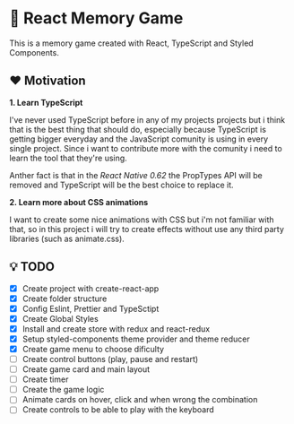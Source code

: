 # :flower_playing_cards:  React Memory Game

This is a memory game created with React, TypeScript and Styled Components.

## :heart: Motivation

**1. Learn TypeScript**

I've never used TypeScript before in any of my projects projects but i think that is the best thing that should do, especially because TypeScript is getting bigger everyday and the JavaScript comunity is using in every single project. Since i want to contribute more with the comunity i need to learn the tool that they're using.

Anther fact is that in the *React Native 0.62* the PropTypes API will be removed and TypeScript will be the best choice to replace it.

**2. Learn more about CSS animations**

I want to create some nice animations with CSS but i'm not familiar with that, so in this project i will try to create effects without use any third party libraries (such as animate.css).

## :bulb: TODO

- [x] Create project with create-react-app
- [x] Create folder structure
- [x] Config Eslint, Prettier and TypeSctipt
- [x] Create Global Styles
- [x] Install and create store with redux and react-redux
- [x] Setup styled-components theme provider and theme reducer
- [x] Create game menu to choose dificulty
- [ ] Create control buttons (play, pause and restart)
- [ ] Create game card and main layout
- [ ] Create timer
- [ ] Create the game logic
- [ ] Animate cards on hover, click and when wrong the combination
- [ ] Create controls to be able to play with the keyboard
